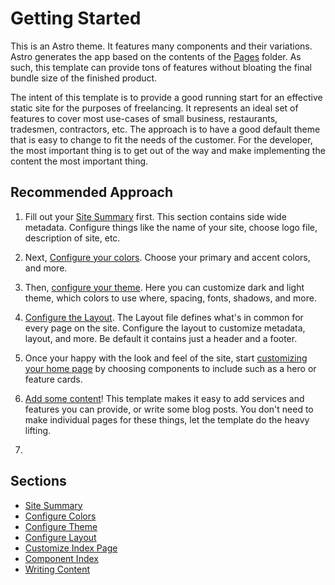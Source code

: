# Getting Started

This is an Astro theme. It features many components and their variations.
Astro generates the app based on the contents of the [Pages](../src/pages/)
folder. As such, this template can provide tons of features without bloating
the final bundle size of the finished product.

The intent of this template is to provide a good running start for an
effective static site for the purposes of freelancing. It represents an
ideal set of features to cover most use-cases of small business, restaurants,
tradesmen, contractors, etc. The approach is to have a good default theme
that is easy to change to fit the needs of the customer. For the developer,
the most important thing is to get out of the way and make implementing the
content the most important thing.

## Recommended Approach

1. Fill out your [Site Summary](Site%20Summary.md) first. This section contains
   side wide metadata. Configure things like the name of your site, choose logo
   file, description of site, etc.

2. Next, [Configure your colors](Configure%20Theme.md). Choose your primary
   and accent colors, and more.

3. Then, [configure your theme](Configure%20Theme.md). Here you can customize
   dark and light theme, which colors to use where, spacing, fonts, shadows, and
   more.

4. [Configure the Layout](Configure%20Layout.md). The Layout file defines
   what's in common for every page on the site. Configure the layout to customize
   metadata, layout, and more. Be default it contains just a header and a footer.
5. Once your happy with the look and feel of the site, start [customizing
   your home page](Customize%20Index%20Page.md) by choosing components to include
   such as a hero or feature cards.
6. [Add some content](Writing%20Content.md)! This template makes it easy to
   add services and features you can provide, or write some blog posts. You
   don't need to make individual pages for these things, let the template do
   the heavy lifting.
7.

## Sections

- [Site Summary](Site%20Summary.md)
- [Configure Colors](Configure%20Colors.md)
- [Configure Theme](Configure%20Theme.md)
- [Configure Layout](Configure%20Layout.md)
- [Customize Index Page](Customize%20Index%20Page.md)
- [Component Index](Components.md)
- [Writing Content](Writing%20Content.md)
